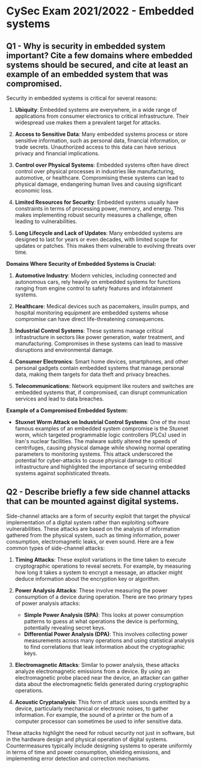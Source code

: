 # CySec Exam 2021/2022 - Embedded systems

## Q1 - Why is security in embedded system important? Cite a few domains where embedded systems should be secured, and cite at least an example of an embedded system that was compromised.

Security in embedded systems is critical for several reasons:

1. **Ubiquity**: Embedded systems are everywhere, in a wide range of applications from consumer electronics to critical infrastructure. Their widespread use makes them a prevalent target for attacks.

2. **Access to Sensitive Data**: Many embedded systems process or store sensitive information, such as personal data, financial information, or trade secrets. Unauthorized access to this data can have serious privacy and financial implications.

3. **Control over Physical Systems**: Embedded systems often have direct control over physical processes in industries like manufacturing, automotive, or healthcare. Compromising these systems can lead to physical damage, endangering human lives and causing significant economic loss.

4. **Limited Resources for Security**: Embedded systems usually have constraints in terms of processing power, memory, and energy. This makes implementing robust security measures a challenge, often leading to vulnerabilities.

5. **Long Lifecycle and Lack of Updates**: Many embedded systems are designed to last for years or even decades, with limited scope for updates or patches. This makes them vulnerable to evolving threats over time.

**Domains Where Security of Embedded Systems is Crucial:**

1. **Automotive Industry**: Modern vehicles, including connected and autonomous cars, rely heavily on embedded systems for functions ranging from engine control to safety features and infotainment systems.

2. **Healthcare**: Medical devices such as pacemakers, insulin pumps, and hospital monitoring equipment are embedded systems whose compromise can have direct life-threatening consequences.

3. **Industrial Control Systems**: These systems manage critical infrastructure in sectors like power generation, water treatment, and manufacturing. Compromises in these systems can lead to massive disruptions and environmental damage.

4. **Consumer Electronics**: Smart home devices, smartphones, and other personal gadgets contain embedded systems that manage personal data, making them targets for data theft and privacy breaches.

5. **Telecommunications**: Network equipment like routers and switches are embedded systems that, if compromised, can disrupt communication services and lead to data breaches.

**Example of a Compromised Embedded System:**

- **Stuxnet Worm Attack on Industrial Control Systems**: One of the most famous examples of an embedded system compromise is the Stuxnet worm, which targeted programmable logic controllers (PLCs) used in Iran's nuclear facilities. The malware subtly altered the speeds of centrifuges, causing physical damage while showing normal operating parameters to monitoring systems. This attack underscored the potential for cyber-attacks to cause physical damage to critical infrastructure and highlighted the importance of securing embedded systems against sophisticated threats.

## Q2 - Describe briefly a few side channel attacks that can be mounted against digital systems.

Side-channel attacks are a form of security exploit that target the physical implementation of a digital system rather than exploiting software vulnerabilities. These attacks are based on the analysis of information gathered from the physical system, such as timing information, power consumption, electromagnetic leaks, or even sound. Here are a few common types of side-channel attacks:

1. **Timing Attacks**: These exploit variations in the time taken to execute cryptographic operations to reveal secrets. For example, by measuring how long it takes a system to encrypt a message, an attacker might deduce information about the encryption key or algorithm.

2. **Power Analysis Attacks**: These involve measuring the power consumption of a device during operation. There are two primary types of power analysis attacks:
   - **Simple Power Analysis (SPA)**: This looks at power consumption patterns to guess at what operations the device is performing, potentially revealing secret keys.
   - **Differential Power Analysis (DPA)**: This involves collecting power measurements across many operations and using statistical analysis to find correlations that leak information about the cryptographic keys.

3. **Electromagnetic Attacks**: Similar to power analysis, these attacks analyze electromagnetic emissions from a device. By using an electromagnetic probe placed near the device, an attacker can gather data about the electromagnetic fields generated during cryptographic operations.

4. **Acoustic Cryptanalysis**: This form of attack uses sounds emitted by a device, particularly mechanical or electronic noises, to gather information. For example, the sound of a printer or the hum of a computer processor can sometimes be used to infer sensitive data.

These attacks highlight the need for robust security not just in software, but in the hardware design and physical operation of digital systems. Countermeasures typically include designing systems to operate uniformly in terms of time and power consumption, shielding emissions, and implementing error detection and correction mechanisms.


